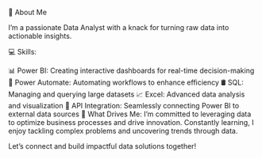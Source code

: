 🚀 About Me

I’m a passionate Data Analyst with a knack for turning raw data into actionable insights.

💻 Skills:

📊 Power BI: Creating interactive dashboards for real-time decision-making
🤖 Power Automate: Automating workflows to enhance efficiency
🛢 SQL: Managing and querying large datasets
📈 Excel: Advanced data analysis and visualization
🔗 API Integration: Seamlessly connecting Power BI to external data sources
🎯 What Drives Me:
I’m committed to leveraging data to optimize business processes and drive innovation. Constantly learning, I enjoy tackling complex problems and uncovering trends through data.

Let’s connect and build impactful data solutions together!
